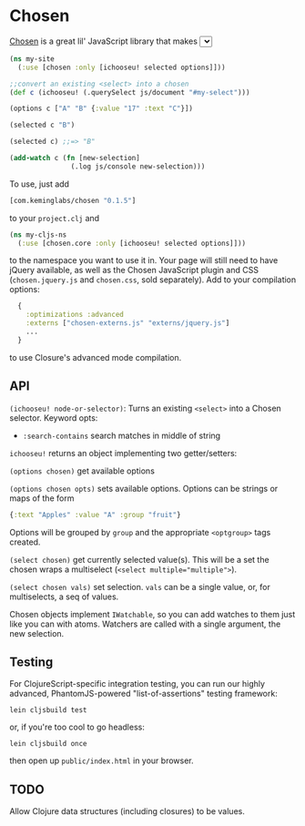 Chosen
======
[Chosen](http://harvesthq.github.com/chosen/) is a great lil' JavaScript library that makes <select> boxes friendly.
This is a ClojureScript interface.

```clojure
(ns my-site
  (:use [chosen :only [ichooseu! selected options]]))

;;convert an existing <select> into a chosen
(def c (ichooseu! (.querySelect js/document "#my-select")))

(options c ["A" "B" {:value "17" :text "C"}])

(selected c "B")

(selected c) ;;=> "B"

(add-watch c (fn [new-selection]
               (.log js/console new-selection)))
```
To use, just add

```clojure
[com.keminglabs/chosen "0.1.5"]
```

to your `project.clj` and

```clojure
(ns my-cljs-ns
  (:use [chosen.core :only [ichooseu! selected options]]))
```

to the namespace you want to use it in.
Your page will still need to have jQuery available, as well as the Chosen JavaScript plugin and CSS (`chosen.jquery.js` and `chosen.css`, sold separately).
Add to your compilation options:

```clojure
  {
    :optimizations :advanced
    :externs ["chosen-externs.js" "externs/jquery.js"]
    ...
  }
```

to use Closure's advanced mode compilation.


API
---
`(ichooseu! node-or-selector)`: Turns an existing `<select>` into a Chosen selector.
Keyword opts:

+ `:search-contains` search matches in middle of string

`ichooseu!` returns an object implementing two getter/setters:

`(options chosen)` get available options

`(options chosen opts)` sets available options.
Options can be strings or maps of the form 

```clojure
{:text "Apples" :value "A" :group "fruit"}
```

Options will be grouped by `group` and the appropriate `<optgroup>` tags created.

`(select chosen)` get currently selected value(s). This will be a set the chosen wraps a multiselect (`<select multiple="multiple">`).

`(select chosen vals)` set selection.
`vals` can be a single value, or, for multiselects, a seq of values.

Chosen objects implement `IWatchable`, so you can add watches to them just like you can with atoms.
Watchers are called with a single argument, the new selection.

Testing
-------
For ClojureScript-specific integration testing, you can run our highly advanced, PhantomJS-powered "list-of-assertions" testing framework:

    lein cljsbuild test

or, if you're too cool to go headless:

    lein cljsbuild once

then open up `public/index.html` in your browser.



TODO
----
Allow Clojure data structures (including closures) to be values.
